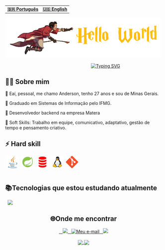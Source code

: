 

<table align="center">
  <tr>
    <td>
      <b>
        <a href="">🇧🇷 Português</a>
      </b>
    </td>
    <td>
      <b>
        <a href="https://github.com/AndersonGC/AndersonGC/blob/master/README.md">🇺🇸 English</a>
      </b>
    </td>
  </tr>
</table>
<div align="center" >
   <img width="500px" height="130px" src="./assets/harry_potter01.gif">

</div>

<div align="center">


  &nbsp; &nbsp; &nbsp; &nbsp; &nbsp; &nbsp; &nbsp; &nbsp; &nbsp; &nbsp; &nbsp; &nbsp; &nbsp;  &nbsp;&nbsp; &nbsp;&nbsp;&nbsp;&nbsp;&nbsp;&nbsp;
[![Typing SVG](https://readme-typing-svg.herokuapp.com?font=Fira+Code&pause=1000&color=ffbe0d&width=435&lines=Bem+vindo+ao+meu+perfil++%F0%9F%A7%99%F0%9F%8F%BE%E2%80%8D%E2%99%82%EF%B8%8F)](https://git.io/typing-svg)
</div>
<div>
    <h2>👨‍💻 Sobre mim</h2>
    <p>📌 Eaí, pessoal, me chamo Anderson, tenho 27 anos e sou de Minas Gerais.
    <p>📕 Graduado em Sistemas de Informação pelo IFMG.
    <p>💼 Desenvolvedor backend na empresa Matera </p>
    <p>🧬 Soft Skills: Trabalho em equipe, comunicativo, adaptativo, gestão de tempo e pensamento criativo.</p>
    <div>
      <h2> ⚡ Hard skill</h2>
       &nbsp;<img height="40px" src="./assets/java-icon.svg">
       &nbsp;<img height="40px" src="./assets/spring.svg"> 
       &nbsp;<img height="40px" src="./assets/plsql.svg">
       &nbsp;<img height="40px" src="./assets/linux.svg">
       &nbsp;<img height="40px" src="./assets/git.svg">
    </div>
    <br>
    <h2>📚Tecnologias que estou estudando atualmente</h2>
      &nbsp; <img height="40px" src="./assets/javascript.svg">
</div>
<div>
<h2 align="center">🌐Onde me encontrar</h2>
  <div align="center">
    <a href="https://github.com/AndersonGC" target="_blank">
      &nbsp;&nbsp; <img height="32px" src="https://img.shields.io/badge/GitHub-100000?style=for-the-badge&logo=github&logoColor=white">
    </a>
    <a href="mailto:andersoncastro.dev@gmail.com">
       &nbsp; <img height="32px" src="https://img.shields.io/badge/Gmail-D14836?style=for-the-badge&logo=gmail&logoColor=white" alt="Meu e-mail">
    </a>
    </a>
    <a href="https://www.linkedin.com/in/andersongcastro/" target="_blank">
      &nbsp; <img height="32px" src="https://img.shields.io/badge/LinkedIn-0077B5?style=for-the-badge&logo=linkedin&logoColor=white">
    </a>
    
  </div><br>
    <div align="center">
    <a href="https://github.com/AndersonGC">
      <img height="130em" align="center" src="https://github-readme-streak-stats.herokuapp.com?user=AndersonGC&theme=dark&date_format=M%20j%5B%2C%20Y%5D&mode=weekly)](https://git.io/streak-stats">
      <img height="130em" align="center" src="https://github-readme-stats.vercel.app/api?username=AndersonGC&show_icons=true&theme=dark">
 
 <div align="center">
    </div>
  </div>
</div>
  

